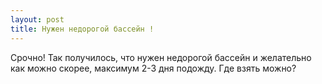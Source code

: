 ```yaml
---
layout: post 
title: Нужен недорогой бассейн ! 
--- 
```

Срочно! Так получилось, что нужен недорогой бассейн и желательно как можно скорее, максимум 2-3 дня подожду. Где взять можно?
